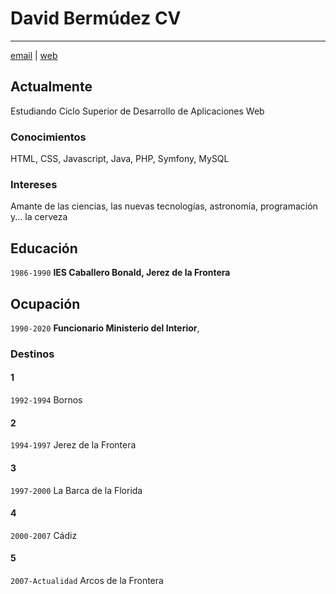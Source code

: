 # David Bermúdez CV
---

<div id="webaddress">
<a href="mailto:davidbermudez@jerez.es">email</a>
| <a href="http://davidbermudez.es">web</a>
</div>


## Actualmente

Estudiando Ciclo Superior de Desarrollo de Aplicaciones Web

### Conocimientos 

HTML, CSS, Javascript, Java, PHP, Symfony, MySQL

### Intereses

Amante de las ciencias, las nuevas tecnologías, astronomía, programación y... la cerveza

## Educación

`1986-1990`
__IES Caballero Bonald, Jerez de la Frontera__

## Ocupación

`1990-2020`
__Funcionario Ministerio del Interior__,

### Destinos

#### 1

`1992-1994`
Bornos

#### 2

`1994-1997`
Jerez de la Frontera

#### 3

`1997-2000`
La Barca de la Florida

#### 4

`2000-2007`
Cádiz

#### 5

`2007-Actualidad`
Arcos de la Frontera

<!-- ### Footer

Last updated: Nov 2018 -->
